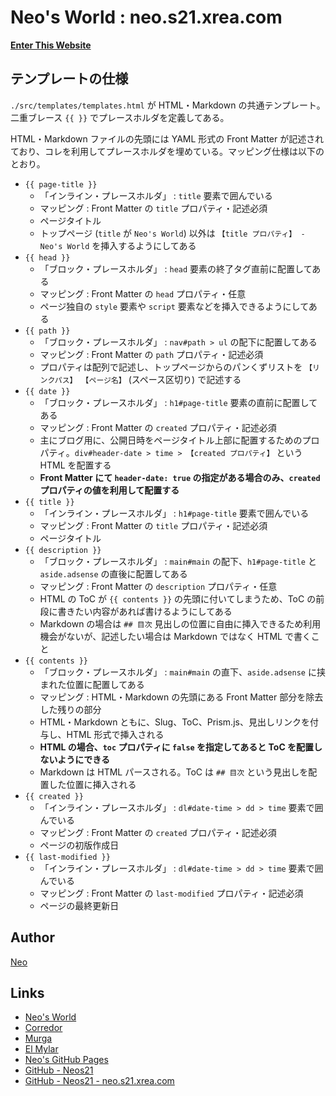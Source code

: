 # Neo's World : neo.s21.xrea.com

__[Enter This Website](http://neo.s21.xrea.com/)__


## テンプレートの仕様

`./src/templates/templates.html` が HTML・Markdown の共通テンプレート。二重ブレース `{{ }}` でプレースホルダを定義してある。

HTML・Markdown ファイルの先頭には YAML 形式の Front Matter が記述されており、コレを利用してプレースホルダを埋めている。マッピング仕様は以下のとおり。

- `{{ page-title }}`
  - 「インライン・プレースホルダ」 : `title` 要素で囲んでいる
  - マッピング : Front Matter の `title` プロパティ・記述必須
  - ページタイトル
  - トップページ (`title` が `Neo's World`) 以外は `【title プロパティ】 - Neo's World` を挿入するようにしてある
- `{{ head }}`
  - 「ブロック・プレースホルダ」 : `head` 要素の終了タグ直前に配置してある
  - マッピング : Front Matter の `head` プロパティ・任意
  - ページ独自の `style` 要素や `script` 要素などを挿入できるようにしてある
- `{{ path }}`
  - 「ブロック・プレースホルダ」 : `nav#path > ul` の配下に配置してある
  - マッピング : Front Matter の `path` プロパティ・記述必須
  - プロパティは配列で記述し、トップページからのパンくずリストを `【リンクパス】 【ページ名】` (スペース区切り) で記述する
- `{{ date }}`
  - 「ブロック・プレースホルダ」 : `h1#page-title` 要素の直前に配置してある
  - マッピング : Front Matter の `created` プロパティ・記述必須
  - 主にブログ用に、公開日時をページタイトル上部に配置するためのプロパティ。`div#header-date > time > 【created プロパティ】` という HTML を配置する
  - __Front Matter にて `header-date: true` の指定がある場合のみ、`created` プロパティの値を利用して配置する__
- `{{ title }}`
  - 「インライン・プレースホルダ」 : `h1#page-title` 要素で囲んでいる
  - マッピング : Front Matter の `title` プロパティ・記述必須
  - ページタイトル
- `{{ description }}`
  - 「ブロック・プレースホルダ」 : `main#main` の配下、`h1#page-title` と `aside.adsense` の直後に配置してある
  - マッピング : Front Matter の `description` プロパティ・任意
  - HTML の ToC が `{{ contents }}` の先頭に付いてしまうため、ToC の前段に書きたい内容があれば書けるようにしてある
  - Markdown の場合は `## 目次` 見出しの位置に自由に挿入できるため利用機会がないが、記述したい場合は Markdown ではなく HTML で書くこと
- `{{ contents }}`
  - 「ブロック・プレースホルダ」 : `main#main` の直下、`aside.adsense` に挟まれた位置に配置してある
  - マッピング : HTML・Markdown の先頭にある Front Matter 部分を除去した残りの部分
  - HTML・Markdown ともに、Slug、ToC、Prism.js、見出しリンクを付与し、HTML 形式で挿入される
  - __HTML の場合、`toc` プロパティに `false` を指定してあると ToC を配置しないようにできる__
  - Markdown は HTML パースされる。ToC は `## 目次` という見出しを配置した位置に挿入される
- `{{ created }}`
  - 「インライン・プレースホルダ」 : `dl#date-time > dd > time` 要素で囲んでいる
  - マッピング : Front Matter の `created` プロパティ・記述必須
  - ページの初版作成日
- `{{ last-modified }}`
  - 「インライン・プレースホルダ」 : `dl#date-time > dd > time` 要素で囲んでいる
  - マッピング : Front Matter の `last-modified` プロパティ・記述必須
  - ページの最終更新日


## Author

[Neo](http://neo.s21.xrea.com/)


## Links

- [Neo's World](http://neo.s21.xrea.com/)
- [Corredor](https://neos21.hatenablog.com/)
- [Murga](https://neos21.hatenablog.jp/)
- [El Mylar](https://neos21.hateblo.jp/)
- [Neo's GitHub Pages](https://neos21.github.io/)
- [GitHub - Neos21](https://github.com/Neos21/)
- [GitHub - Neos21 - neo.s21.xrea.com](https://github.com/Neos21/neo.s21.xrea.com)
